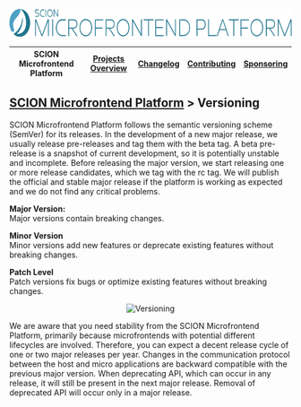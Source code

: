 <a href="/README.md"><img src="/resources/branding/scion-microfrontend-platform-banner.svg" height="50" alt="SCION Microfrontend Platform"></a>

| SCION Microfrontend Platform | [Projects Overview][menu-projects-overview] | [Changelog][menu-changelog] | [Contributing][menu-contributing] | [Sponsoring][menu-sponsoring] |  
| --- | --- | --- | --- | --- |

## [SCION Microfrontend Platform][menu-home] > Versioning

SCION Microfrontend Platform follows the semantic versioning scheme (SemVer) for its releases. In the development of a new major release, we usually release pre-releases and tag them with the beta tag. A beta pre-release is a snapshot of current development, so it is potentially unstable and incomplete. Before releasing the major version, we start releasing one or more release candidates, which we tag with the rc tag. We will publish the official and stable major release if the platform is working as expected and we do not find any critical problems.

**Major Version:**\
Major versions contain breaking changes.

**Minor Version**\
Minor versions add new features or deprecate existing features without breaking changes.

**Patch Level**\
Patch versions fix bugs or optimize existing features without breaking changes.

<p align="center">
  <img src="/docs/adoc/microfrontend-platform-developer-guide/images/semver.svg" alt="Versioning">
</p>

We are aware that you need stability from the SCION Microfrontend Platform, primarily because microfrontends with potential different lifecycles are involved. Therefore, you can expect a decent release cycle of one or two major releases per year. Changes in the communication protocol between the host and micro applications are backward compatible with the previous major version. When deprecating API, which can occur in any release, it will still be present in the next major release. Removal of deprecated API will occur only in a major release.

[menu-home]: /README.md
[menu-projects-overview]: /docs/site/projects-overview.md
[menu-changelog]: /docs/site/changelog/changelog.md
[menu-contributing]: /CONTRIBUTING.md
[menu-sponsoring]: /docs/site/sponsoring.md
